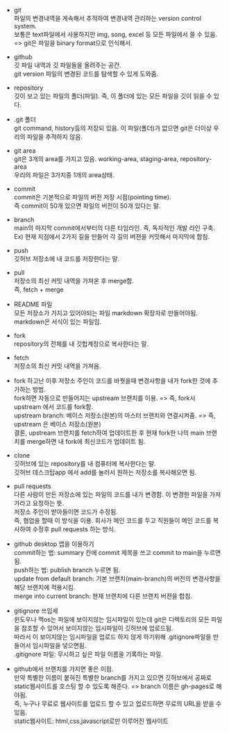 - git  
파일의 변경내역을 게속해서 추적하여 변경내역 관리하는 version control system.    
보통은 text파일에서 사용하지만 img, song, excel 등 모든 파일에서 쓸 수 있음. => git은 파일을 binary format으로 인식해서.   
  
- github  
깃 파일 내역과 깃 파일들을 올려주는 공간.  
git version 파일의 변경된 코드를 탐색할 수 있게 도와줌.

- repository  
깃이 보고 있는 파일의 폴더(파일). 즉, 이 폴더에 있는 모든 파일을 깃이 읽을 수 있다.

- .git 폴더  
git command, history등의 저장되 있음. 이 파일(폴더)가 없으면 git은 더이상 우리의 파일을 추적하지 않음.

- git area  
git은 3개의 area를 가지고 있음. working-area, staging-area, repository-area  
우리의 파일은 3가지중 1개의 area상태.  

- commit  
commit은 기본적으로 파일의 버전 저장 시점(pointing time).  
즉 commit이 50개 있으면 파일의 버전이 50개 있다는 말.

- branch  
main의 마지막 commit에서부터의 다른 타임라인. 즉, 독자적인 개발 라인 구축.  
Ex) 현재 지점에서 2가지 길을 만들어 각 길의 버젼을 커밋해서 마지막에 합침.  

- push  
깃허브 저장소에 내 코드를 저장한다는 말.  

- pull  
저장소의 최신 커밋 내역을 가져온 후 merge함.  
즉, fetch + merge

- README 파일  
모든 저장소가 가지고 있어야되는 파일 
markdown 확장자로 만들어야됨. markdown은 서식이 있는 파일임.

- fork  
repository의 전체를 내 깃헙계정으로 복사한다는 말.

- fetch  
저장소의 최신 커밋 내역을 가져옴.

- fork 하고난 이후 저장소 주인이 코드를 바꿧을때 변경사항을 내가 fork한 것에 추가하는 방법.  
fork하면 자동으로 만들어지는 upstream 브랜치를 이용. => 즉, fork시 upstream 에서 코드를 fork함.  
upstream branch: 베이스 저장소(원본)의 마스터 브랜치와 연결시켜줌. => 즉, upstream 은 베이스 저장소(원본)  
결론, upstream 브랜치를 fetch하여 업데이트한 후 현재 fork한 나의 main 브랜치를 merge하면 내 fork에 최신코드가 업데이트 됨.

- clone  
깃허브에 있는 repository를 내 컴퓨터에 복사한다는 말.  
깃허브 데스크탑app 에서 add를 눌러서 원하는 저장소를 복사해오면 됨.

- pull requests  
다른 사람이 만든 저장소에 있는 파일의 코드를 내가 변경함. 이 변경한 파일을 가져가라고 요청하는 뜻.  
저장소 주인이 받아들이면 코드가 수정됨.  
즉, 협업을 할때 이 방식을 이용. 회사가 메인 코드를 두고 직원들이 메인 코드를 복사하여 수정후 pull requests 하는 방식.

- github desktop 앱을 이용하기  
commit하는 법: summary 칸에 commit 제목을 쓰고 commit to main을 누르면 됨.  
push하는 법: publish branch 누르면 됨.  
update from default branch: 기본 브랜치(main-branch)의 버전의 변경사항을 해당 브랜치에 적용시킴.  
merge into current branch: 현재 브랜치에 다른 브랜치 버젼을 합침.

- gitignore 쓰임세  
윈도우나 맥os는 파일에 보이지않는 임시파일이 있는데 git은 디렉토리의 모든 파일을 참조할 수 있어서 보이지않는 임시파일이 깃허브에 업로드됨.  
따라서 이 보이지않는 임시파일을 업로드 하지 않게 하기위해 .gitignore파일을 만들어서 임시파일을 넣으면됨.  
.gitignore 파일: 무시하고 싶은 파일 이름을 기록하는 파일.

- github에서 브랜치를 가지면 좋은 이점.  
만약 특별한 이름이 붙혀진 특별한 branch를 가지고 있으면 깃허브에서 공짜로 static웹사이트를 호스팅 할 수 있도록 해준다. => branch 이름은 gh-pages로 해야됨.  
즉, 누구나 무료로 웹사이트를 업로드 할 수 있고 업로드하면 무료의 URL을 받을 수 있음.  
static웹사이트: html,css,javascript로만 이루어진 웹사이트
